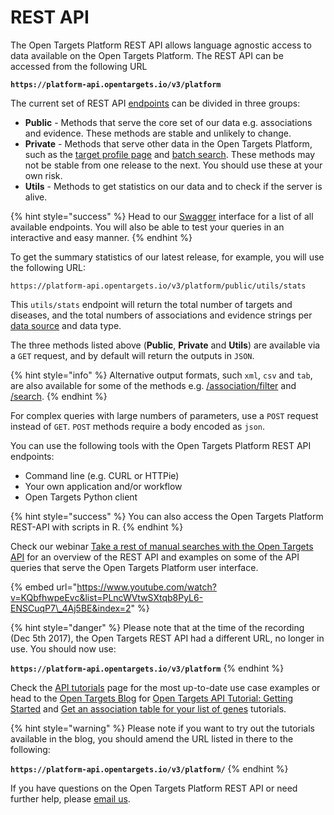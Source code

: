 # REST API

The Open Targets Platform REST API allows language agnostic access to data available on the Open Targets Platform. The REST API can be accessed from the following URL

**`https://platform-api.opentargets.io/v3/platform`**

The current set of REST API [endpoints](https://en.wikipedia.org/wiki/Web_API#Endpoints) can be divided in three groups:

* **Public** - Methods that serve the core set of our data e.g. associations and evidence. These methods are stable and unlikely to change.
* **Private** - Methods that serve other data in the Open Targets Platform, such as the [target profile page](https://docs.targetvalidation.org/getting-started/getting-started/target-profile) and [batch search](https://docs.targetvalidation.org/getting-started/batch-search). These methods may not be stable from one release to the next. You should use these at your own risk.
* **Utils** - Methods to get statistics on our data and to check if the server is alive.

{% hint style="success" %}
Head to our [Swagger](https://platform-api.opentargets.io/v3/platform/docs/swagger-ui) interface for a list of all available endpoints. You will also be able to test your queries in an interactive and easy manner.
{% endhint %}

To get the summary statistics of our latest release, for example, you will use the following URL:

```text
https://platform-api.opentargets.io/v3/platform/public/utils/stats
```

This `utils/stats` endpoint will return the total number of targets and diseases, and the total numbers of associations and evidence strings per [data source](https://docs.targetvalidation.org/data-sources/data-sources) and data type.

The three methods listed above \(**Public**, **Private** and **Utils**\) are available via a `GET` request, and by default will return the outputs in `JSON`.

{% hint style="info" %}
Alternative output formats, such `xml`, `csv` and `tab`, are also available for some of the methods e.g. [/association/filter](https://api.opentargets.io/v3/platform/docs/swagger-ui#/filter/getAssociationFilter) and [/search](https://api.opentargets.io/v3/platform/docs/swagger-ui#/search/getSearch).
{% endhint %}

For complex queries with large numbers of parameters, use  a `POST` request instead of `GET`. `POST` methods require a body encoded as `json`.

You can use the following tools with the Open Targets Platform REST API endpoints:

* Command line \(e.g. CURL or HTTPie\)
* Your own application and/or workflow
* Open Targets Python client

{% hint style="success" %}
You can also access the Open Targets Platform REST-API with scripts in R. 
{% endhint %}

Check our webinar [Take a rest of manual searches with the Open Targets API](https://www.youtube.com/watch?v=KQbfhwpeEvc&index=2&list=PLncWVtwSXtqb8PyL6-ENSCuqP7_4Aj5BE) for an overview of the REST API and examples on some of the API queries that serve the Open Targets Platform user interface.

{% embed url="https://www.youtube.com/watch?v=KQbfhwpeEvc&list=PLncWVtwSXtqb8PyL6-ENSCuqP7\_4Aj5BE&index=2" %}

{% hint style="danger" %}
Please note that at the time of the recording \(Dec 5th 2017\), the Open Targets REST API had a different URL, no longer in use. You should now use:

**`https://platform-api.opentargets.io/v3/platform`**
{% endhint %}

Check the [API tutorials](https://app.gitbook.com/@opentargets/s/docs/~/edit/drafts/-LeTHkA8HTdP8dQFx9Ig/programmatic-access/api-tutorials) page for the most up-to-date use case examples or head to the [Open Targets Blog](https://blog.opentargets.org) for [Open Targets API Tutorial: Getting Started](http://blog.opentargets.org/2016/09/13/get-an-association-table-for-your-list-of-genes/) and [Get an association table for your list of genes](http://blog.opentargets.org/2016/09/13/get-an-association-table-for-your-list-of-genes/) tutorials.

{% hint style="warning" %}
Please note if you want to try out the tutorials available in the blog, you should amend the URL listed in there to the following:

**`https://platform-api.opentargets.io/v3/platform/`**
{% endhint %}

If you have questions on the Open Targets Platform REST API or need further help, please [email us](mailto:support@targetvalidation.org).

